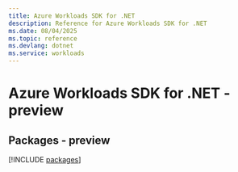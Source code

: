 ```yaml
---
title: Azure Workloads SDK for .NET
description: Reference for Azure Workloads SDK for .NET
ms.date: 08/04/2025
ms.topic: reference
ms.devlang: dotnet
ms.service: workloads
---
```

# Azure Workloads SDK for .NET - preview
## Packages - preview
[!INCLUDE [packages](workloads-index.md)]